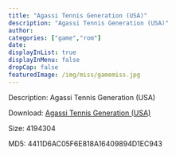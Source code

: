 ```yaml
---
title: "Agassi Tennis Generation (USA)"
description: "Agassi Tennis Generation (USA)"
author: 
categories: ["game","rom"]
date: 
displayInList: true
displayInMenu: false
dropCap: false
featuredImage: /img/miss/gamemiss.jpg
---
```


Description: Agassi Tennis Generation (USA)

Download: <a style="text-decoration:underline;" href="https://mega.nz/#!THJ2nKBJ!2X69LrzeH4uJD-9tBWHjG7nEVufQQmhAit2i-2sWIkU" target = "_blank" rel = "nofollow" > Agassi Tennis Generation (USA)</a>

Size: 4194304

MD5: 4411D6AC05F6E818A16409894D1EC943

